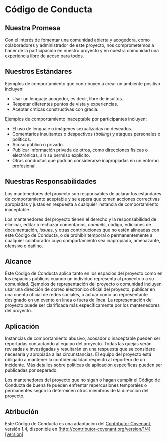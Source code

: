 # Código de Conducta

## Nuestra Promesa

Con el interés de fomentar una comunidad abierta y acogedora, como colaboradores y administrador de este proyecto, nos comprometemos a hacer de la participación en nuestro proyecto y en nuestra comunidad una experiencia libre de acoso para todos.

## Nuestros Estándares

Ejemplos de comportamiento que contribuyen a crear un ambiente positivo incluyen:

- Usar un lenguaje acogedor, es decir, libre de insultos.
- Respetar diferentes puntos de vista y experiencias.
- Aceptar críticas constructivas con gracia.

Ejemplos de comportamiento inaceptable por participantes incluyen:

- El uso de lenguaje o imágenes sexualizadas no deseados.
- Comentarios insultantes o despectivos (*trolling*) y ataques personales o políticos.
- Acoso público o privado.
- Publicar información privada de otros, como direcciones físicas o electrónicas, sin su permiso explícito.
- Otras conductas que podrían considerarse inapropiadas en un entorno profesional.

## Nuestras Responsabilidades

Los mantenedores del proyecto son responsables de aclarar los estándares de comportamiento aceptable y se espera que tomen acciones correctivas apropiadas y justas en respuesta a cualquier instancia de comportamiento inaceptable.

Los mantenedores del proyecto tienen el derecho y la responsabilidad de eliminar, editar o rechazar comentarios, *commits*, código, ediciones de documentación, *issues*, y otras contribuciones que no estén alineadas con este Código de Conducta, o de prohibir temporal o permanentemente a cualquier colaborador cuyo comportamiento sea inapropiado, amenazante, ofensivo o dañino.

## Alcance

Este Código de Conducta aplica tanto en los espacios del proyecto como en los espacios públicos cuando un individuo representa al proyecto o a su comunidad. Ejemplos de representación del proyecto o comunidad incluyen usar una dirección de correo electrónico oficial del proyecto, publicar en una cuenta oficial de redes sociales, o actuar como un representante designado en un evento en línea o fuera de línea. La representación del proyecto puede ser clarificada más específicamente por los mantenedores del proyecto.

## Aplicación

Instancias de comportamiento abusivo, acosador o inaceptable pueden ser reportadas contactando al equipo del proyecto. Todas las quejas serán revisadas e investigadas y resultarán en una respuesta que se considere necesaria y apropiada a las circunstancias. El equipo del proyecto está obligado a mantener la confidencialidad respecto al reportero de un incidente. Más detalles sobre políticas de aplicación específicas pueden ser publicadas por separado.

Los mantenedores del proyecto que no sigan o hagan cumplir el Código de Conducta de buena fe pueden enfrentar repercusiones temporales o permanentes según lo determinen otros miembros de la dirección del proyecto.

## Atribución

Este Código de Conducta es una adaptación del [Contributor Covenant][homepage], versión 1.4, disponible en [http://contributor-covenant.org/version/1/4][version].

[homepage]: http://contributor-covenant.org
[version]: http://contributor-covenant.org/version/1/4/